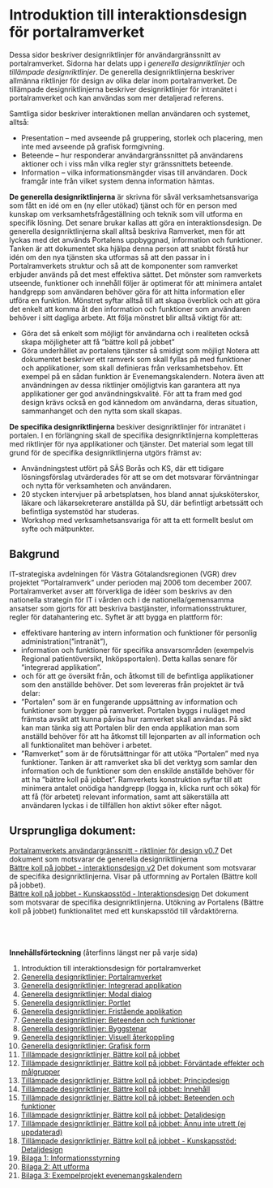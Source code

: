 # Introduktion till interaktionsdesign för portalramverket #

Dessa sidor beskriver designriktlinjer för användargränssnitt av portalramverket. Sidorna har delats upp i _generella designriktlinjer_ och _tillämpade designriktlinjer_. De generella designriktlinjerna beskriver allmänna riktlinjer för design av olika delar inom portalramverket. De tillämpade designriktlinjerna beskriver designriktlinjer för intranätet i portalramverket och kan användas som mer detaljerad referens.

Samtliga sidor beskriver interaktionen mellan användaren och systemet, alltså:
  * Presentation – med avseende på gruppering, storlek och placering, men inte med avseende på grafisk formgivning.
  * Beteende – hur responderar användargränssnittet på användarens aktioner och i viss mån vilka regler styr gränssnittets beteende.
  * Information – vilka informationsmängder visas till användaren. Dock framgår inte från vilket system denna information hämtas.

**De generella designriktlinjerna** är skrivna för såväl verksamhetsansvariga som fått en idé om en (ny eller utökad) tjänst och för en person med kunskap om verksamhetsfrågeställning och teknik som vill utforma en specifik lösning. Det senare brukar kallas att göra en interaktionsdesign.
De generella designriktlinjerna skall alltså beskriva Ramverket, men för att lyckas med det används Portalens uppbyggnad, information och funktioner.
Tanken är att dokumentet ska hjälpa denna person att snabbt förstå hur idén om den nya tjänsten ska utformas så att den passar in i Portalramverkets struktur och så att de komponenter som ramverket erbjuder används på det mest effektiva sättet.
Det mönster som ramverkets utseende, funktioner och innehåll följer är optimerat för att minimera antalet handgrepp som användaren behöver göra för att hitta information eller utföra en funktion. Mönstret syftar alltså till att skapa överblick och att göra det enkelt att komma åt den information och funktioner som användaren behöver i sitt dagliga arbete.  Att följa mönstret blir alltså viktigt för att:
  * Göra det så enkelt som möjligt för användarna och i realiteten också skapa möjligheter att få ”bättre koll på jobbet”
  * Göra underhållet av portalens tjänster så smidigt som möjligt
Notera att dokumentet beskriver ett ramverk som skall fyllas på med funktioner och applikationer, som skall definieras från verksamhetsbehov. Ett exempel på en sådan funktion är Evenemangskalendern.
Notera även att användningen av dessa riktlinjer omöjligtvis kan garantera att nya applikationer ger god användningskvalité. För att ta fram med god design krävs också en god kännedom om användarna, deras situation, sammanhanget och den nytta som skall skapas.


**De specifika designriktlinjerna** beskiver designriktlinjer för intranätet i portalen. I en förlängning skall de specifika designriktlinjerna kompletteras med riktlinjer för nya applikationer och tjänster. Det material som legat till grund för de specifika designriktlinjerna utgörs främst av:
  * Användningstest utfört på SÄS Borås och KS, där ett tidigare lösningsförslag utvärderades för att se om det motsvarar förväntningar och nytta för verksamheten och användaren.
  * 20 stycken intervjuer på arbetsplatsen, hos bland annat sjuksköterskor, läkare och läkarsekreterare anställda på SU, där befintligt arbetssätt och befintliga systemstöd har studeras.
  * Workshop med verksamhetsansvariga för att ta ett formellt beslut om syfte och mätpunkter.


## Bakgrund ##
IT-strategiska avdelningen för Västra Götalandsregionen (VGR) drev projektet ”Portalramverk” under perioden maj 2006 tom december 2007. Portalramverket avser att förverkliga de idéer som beskrivs av den nationella strategin för IT i vården och i de nationella/gemensamma ansatser som gjorts för att beskriva bastjänster, informationsstrukturer, regler för datahantering etc.
Syftet är att bygga en plattform för:
  * effektivare hantering av intern information och funktioner för personlig administration(”intranät”),
  * information och funktioner för specifika ansvarsområden (exempelvis Regional patientöversikt, Inköpsportalen). Detta kallas senare för ”integrerad applikation”.
  * och för att ge översikt från, och åtkomst till de befintliga applikationer som den anställde behöver.
Det som levereras från projektet är två delar:
  * ”Portalen” som är en fungerande uppsättning av information och funktioner som bygger på ramverket. Portalen byggs i nuläget med främsta avsikt att kunna påvisa hur ramverket skall användas. På sikt kan man tänka sig att Portalen blir den enda applikation man som anställd behöver för att ha åtkomst till lejonparten av all information och all funktionalitet man behöver i arbetet.
  * ”Ramverket” som är de förutsättningar för att utöka ”Portalen” med nya funktioner.
Tanken är att ramverket ska bli det verktyg som samlar den information och de funktioner som den enskilde anställde behöver för att ha ”bättre koll på jobbet”. Ramverkets konstruktion syftar till att minimera antalet onödiga handgrepp (logga in, klicka runt och söka) för att få (för arbetet) relevant information, samt att säkerställa att användaren lyckas i de tillfällen hon aktivt söker efter något.


## Ursprungliga dokument: ##
[Portalramverkets användargränssnitt - riktlinjer för design v0.7](http://oppna-program-portalramverk.googlecode.com/files/Portalramverket%20-Riktlinjer%20f%C3%B6r%20design%200.7.pdf) Det dokument som motsvarar de generella designriktlinjerna<br>
<a href='http://oppna-program-portalramverk.googlecode.com/files/Interaktionsdesign%20V2%20Portalramverket%200.6.doc'>Bättre koll på jobbet - interaktionsdesign v2</a> Det dokument som motsvarar de specifika designriktlinjerna. Visar på utformning av Portalen (Bättre koll på jobbet). <br>
<a href='http://oppna-program-portalramverk.googlecode.com/files/Bättre%20koll%20på%20jobbet%20-%20Kunskapsstöd%20-%20interaktionsdesign.pdf'>Bättre koll på jobbet - Kunskapsstöd - Interaktionsdesign</a> Det dokument som motsvarar de specifika designriktlinjerna. Utökning av Portalens (Bättre koll på jobbet) funktionalitet med ett kunskapsstöd till vårdaktörerna. <br><br>

<br><br>
<b>Innehållsförteckning</b> (återfinns längst ner på varje sida)<br>
<ol><li>Introduktion till interaktionsdesign för portalramverket<br>
</li><li><a href='http://code.google.com/p/oppna-program-portalramverk/wiki/GenerellaDesignriktlinjerPortalramverket?ts=1251969346&updated=GenerellaDesignriktlinjerPortalramverket'>Generella designriktlinjer: Portalramverket</a>
</li><li><a href='http://code.google.com/p/oppna-program-portalramverk/wiki/GenerellaDesignriktlinjerIntegreradApplikation?ts=1251969401&updated=GenerellaDesignriktlinjerIntegreradApplikation'>Generella designriktlinjer: Integrerad applikation</a>
</li><li><a href='http://code.google.com/p/oppna-program-portalramverk/wiki/GenerellaDesignriktlinjerModalDialog?ts=1251969439&updated=GenerellaDesignriktlinjerModalDialog'>Generella designriktlinjer: Modal dialog</a>
</li><li><a href='http://code.google.com/p/oppna-program-portalramverk/wiki/GenerellaDesignriktlinjerPortlet?ts=1251969476&updated=GenerellaDesignriktlinjerPortlet'>Generella designriktlinjer: Portlet</a>
</li><li><a href='http://code.google.com/p/oppna-program-portalramverk/wiki/GenerellaDesignriktlinjerFristandeApplikation?ts=1251969550&updated=GenerellaDesignriktlinjerFristandeApplikation'>Generella designriktlinjer: Fristående applikation</a>
</li><li><a href='http://code.google.com/p/oppna-program-portalramverk/wiki/GenerellaDesignriktlinjerBeteendeoFunktioner?ts=1251969604&updated=GenerellaDesignriktlinjerBeteendeoFunktioner'>Generella designriktlinjer: Beteenden och funktioner</a>
</li><li><a href='http://code.google.com/p/oppna-program-portalramverk/wiki/GenerellaDesignriktlinjerByggstenar?ts=1251969727&updated=GenerellaDesignriktlinjerByggstenar'>Generella designriktlinjer: Byggstenar</a>
</li><li><a href='http://code.google.com/p/oppna-program-portalramverk/wiki/GenerellaDesignriktlinjerVisuellAterkoppling?ts=1251969771&updated=GenerellaDesignriktlinjerVisuellAterkoppling'>Generella designriktlinjer: Visuell återkoppling</a>
</li><li><a href='http://code.google.com/p/oppna-program-portalramverk/wiki/GenerellaDesignriktlinjerGrafiskForm?ts=1251969808&updated=GenerellaDesignriktlinjerGrafiskForm'>Generella designriktlinjer: Grafisk form</a>
</li><li><a href='http://code.google.com/p/oppna-program-portalramverk/wiki/TillampadeDesignriktlinjerBattreKollPaJobbet?ts=1251969900&updated=TillampadeDesignriktlinjerBattreKollPaJobbet'>Tillämpade designriktlinjer, Bättre koll på jobbet</a>
</li><li><a href='http://code.google.com/p/oppna-program-portalramverk/wiki/InteraktionsdesignForvantadeEffekter'>Tillämpade designriktlinjer, Bättre koll på jobbet: Förväntade effekter och målgrupper</a>
</li><li><a href='http://code.google.com/p/oppna-program-portalramverk/wiki/InteraktionsdesignPrincipdesign'>Tillämpade designriktlinjer, Bättre koll på jobbet: Principdesign</a>
</li><li><a href='http://code.google.com/p/oppna-program-portalramverk/wiki/InteraktionsdesignInnehall'>Tillämpade designriktlinjer, Bättre koll på jobbet: Innehåll</a>
</li><li><a href='http://code.google.com/p/oppna-program-portalramverk/wiki/InteraktionsdesignBeteendeFunktioner'>Tillämpade designriktlinjer, Bättre koll på jobbet: Beteenden och funktioner</a>
</li><li><a href='http://code.google.com/p/oppna-program-portalramverk/wiki/InteraktionsdesignDetaljdesign'>Tillämpade designriktlinjer, Bättre koll på jobbet: Detaljdesign</a>
</li><li><a href='http://code.google.com/p/oppna-program-portalramverk/wiki/AnnuInteUtrett?ts=1251892328&updated=AnnuInteUtrett'>Tillämpade designriktlinjer, Bättre koll på jobbet: Ännu inte utrett (ej uppdaterad)</a>
</li><li><a href='http://code.google.com/p/oppna-program-portalramverk/wiki/Kunskapsstod'>Tillämpade designriktlinjer, Bättre koll på jobbet - Kunskapsstöd: Detaljdesign</a>
</li><li><a href='http://code.google.com/p/oppna-program-portalramverk/wiki/GenerellaDesignriktlinjerBilaga1Informationsstyrning'>Bilaga 1: Informationsstyrning</a>
</li><li><a href='http://code.google.com/p/oppna-program-portalramverk/wiki/GenerellaDesignriktlinjerBilaga2AttUtforma'>Bilaga 2: Att utforma</a>
</li><li><a href='http://code.google.com/p/oppna-program-portalramverk/wiki/GenerellaDesignriktlinjerBilaga3ExempelProjektEvenemangskalendern'>Bilaga 3: Exempelprojekt evenemangskalendern</a>